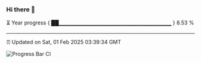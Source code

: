 ### Hi there 👋

⏳ Year progress { ██▁▁▁▁▁▁▁▁▁▁▁▁▁▁▁▁▁▁▁▁▁▁▁▁▁▁▁▁ } 8.53 %

---

⏰ Updated on Sat, 01 Feb 2025 03:39:34 GMT

![Progress Bar CI](https://github.com/IshwaranRudhara/GIT-ACTION/workflows/Progress%20Bar%20CI/badge.svg)
